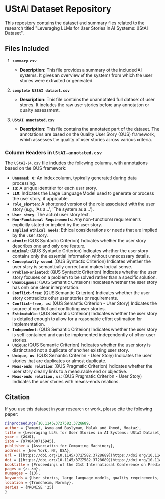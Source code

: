 
# UStAI Dataset Repository

This repository contains the dataset and summary files related to the research titled "Leveraging LLMs for User Stories in AI Systems: UStAI Dataset".

## Files Included

1.  **`summery.csv`**
    * **Description**: This file provides a summary of the included AI systems. It gives an overview of the systems from which the user stories were extracted or generated.

2.  **`complete UStAI dataset.csv`**
    * **Description**: This file contains the unannotated full dataset of user stories. It includes the raw user stories before any annotation or quality assessment.

3.  **`UStAI annotated.csv`**
    * **Description**: This file contains the annotated part of the dataset. The annotations are based on the Quality User Story (QUS) framework, which assesses the quality of user stories across various criteria.

### Column Headers in `UStAI-annotated.csv`

The `UStAI-24.csv` file includes the following columns, with annotations based on the QUS framework:

* **`Unnamed: 0`**: An index column, typically generated during data processing.
* **`Id`**: A unique identifier for each user story.
* **`LLM`**: Indicates the Large Language Model used to generate or process the user story, if applicable.
* **`role_shorten`**: A shortened version of the role associated with the user story (e.g., 'As a...', 'The system as a...').
* **`User story`**: The actual user story text.
* **`Non-Functional Requirements`**: Any non-functional requirements explicitly stated or implied by the user story.
* **`Implied ethical needs`**: Ethical considerations or needs that are implied by the user story.
* **`atomic`**: (QUS Syntactic Criterion) Indicates whether the user story describes one and only one feature.
* **`minimal`**: (QUS Syntactic Criterion) Indicates whether the user story contains only the essential information without unnecessary details.
* **`Conceptually sound`**: (QUS Syntactic Criterion) Indicates whether the user story is semantically correct and makes logical sense.
* **`Problem-oriented`**: (QUS Syntactic Criterion) Indicates whether the user story focuses on a problem to be solved rather than a specific solution.
* **`Unambiguous`**: (QUS Semantic Criterion) Indicates whether the user story has only one clear interpretation.
* **`Conflict-free`**: (QUS Semantic Criterion) Indicates whether the user story contradicts other user stories or requirements.
* **`Conflict-free, us`**: (QUS Semantic Criterion - User Story) Indicates the source of conflict and conflicting user stories.
* **`Estimatable`**: (QUS Semantic Criterion) Indicates whether the user story is detailed enough to allow for a reasonable effort estimation for implementation.
* **`Independent`**: (QUS Semantic Criterion) Indicates whether the user story is self-contained and can be implemented independently of other user stories.
* **`Unique`**: (QUS Semantic Criterion) Indicates whether the user story is distinct and not a duplicate of another existing user story.
* **`Unique, us`**: (QUS Semantic Criterion - User Story) Indicates the user stories that are duplicates or almost duplicate.
* **`Meas-ends relation`**: (QUS Pragmatic Criterion) Indicates whether the user story clearly links to a measurable end or objective.
* **`Meas-ends relation, us`**: (QUS Pragmatic Criterion - User Story) Indicates the user stories with means-ends relations.

## Citation

If you use this dataset in your research or work, please cite the following paper:

```bibtex
@inproceedings{10.1145/3727582.3728689,
author = {Yamani, Asma and Baslyman, Malak and Ahmed, Moataz},
title = {Leveraging LLMs for User Stories in AI Systems: UStAI Dataset},
year = {2025},
isbn = {9798400715945},
publisher = {Association for Computing Machinery},
address = {New York, NY, USA},
url = {[https://doi.org/10.1145/3727582.3728689](https://doi.org/10.1145/3727582.3728689)},
doi = {[https://doi.org/10.1145/3727582.3728689](https://doi.org/10.1145/3727582.3728689)},
booktitle = {Proceedings of the 21st International Conference on Predictive Models and Data Analytics in Software Engineering},
pages = {21–30},
numpages = {10},
keywords = {User stories, large language models, quality requirements, requirements elicitation, requirements generation},
location = {Trondheim, Norway},
series = {PROMISE '25}
}
